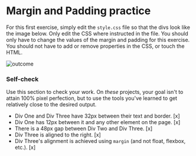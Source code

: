 # Margin and Padding practice

For this first exercise, simply edit the `style.css` file so that the divs look like the image below. Only edit the CSS where instructed in the file.  You should only have to change the values of the margin and padding for this exercise. You should not have to add or remove properties in the CSS, or touch the HTML.

![outcome](./desired-outcome.png)

### Self-check 
Use this section to check your work. On _these_ projects, your goal isn't to attain 100% pixel perfection, but to use the tools you've learned to get relatively close to the desired output.

- Div One and Div Three have 32px between their text and border. [x]
- Div One has 12px between it and any other element on the page. [x]
- There is a 48px gap between Div Two and Div Three. [x]
- Div Three is aligned to the right. [x]
- Div Three's alignment is achieved using `margin` (and not float, flexbox, etc.). [x]